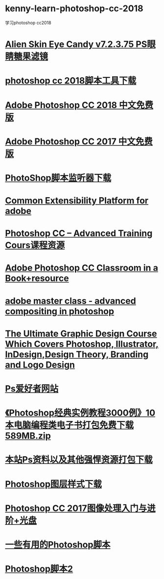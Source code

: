 # kenny-learn-photoshop-cc-2018
学习photoshop cc2018
# <a href="https://www.jb51.net/softs/620015.html#downintro2">Alien Skin Eye Candy v7.2.3.75 PS眼睛糖果滤镜 </a>
# <a href="https://github.com/Adobe-CEP/CEP-Resources/tree/master/ExtendScript-Toolkit">photoshop cc 2018脚本工具下载</a>
# <a href="http://www.uzzf.com/soft/381510.html">Adobe Photoshop CC 2018 中文免费版</a>
# <a href="https://mysoftwarefree.com/adobe-photoshop-cc-2017-free-download/">Adobe Photoshop CC 2017 中文免费版</a>
# <a href="https://download.adobe.com/pub/adobe/photoshop/win/13.x/Win_Scripting_Plug-In.zip">PhotoShop脚本监听器下载</a>
# <a href="https://github.com/Adobe-CEP/CEP-Resources">Common Extensibility Platform for adobe</a>
# <a href="https://github.com/grimgoon/Photoshop-CC-Advanced-Training-Course">Photoshop CC – Advanced Training Cours课程资源</a>
# <a href="https://www.academia.edu/34453861/Adobe_Photoshop_CC_Classroom_in_a_Book">Adobe Photoshop CC Classroom in a Book+resource</a>
# <a href="http://repo.darmajaya.ac.id/5594/1/Adobe%20Master%20Class_%20Advanced%20Compositing%20in%20Adobe%20Photoshop%20CC_%20Bringing%20the%20Impossible%20to%20Reality%2C%202nd%20Edition%20%28%20PDFDrive%20%29.pdf">adobe master class - advanced compositing in photoshop</a>
# <a href="https://github.com/thijsBoet/graphic-design-masterclass">The Ultimate Graphic Design Course Which Covers Photoshop, Illustrator, InDesign,Design Theory, Branding and Logo Design</a>
# <a href="http://www.psahz.com/">Ps爱好者网站</a>
# <a href="https://u062.com/file/133802-222492734">《Photoshop经典实例教程3000例》10本电脑编程类电子书打包免费下载589MB.zip</a>
# <a href="http://mydbfx.com/?p=5364">本站Ps资料以及其他强悍资源打包下载</a>
# <a href="http://www.psxiazai.com/135713.html">Photoshop图层样式下载</a>
# <a href="http://221.13.137.120:8093/bookcd/index/bdetail.do?RUID=22cd0d6b0003e20bd3">Photoshop CC 2017图像处理入门与进阶+光盘</a>
# <a href="https://github.com/Paul-Riggott/PS-Scripts">一些有用的Photoshop脚本</a>
# <a href="https://github.com/LeZuse/photoshop-scripts">Photoshop脚本2</a>
# <a href=""></a>
# <a href=""></a>
# <a href=""></a>
# <a href=""></a>
# <a href=""></a>
# <a href=""></a>
